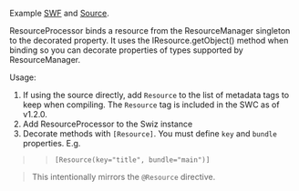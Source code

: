 Example [SWF](http://www.foomonger.com/swizframework/ResourceProcessorExample/ResourceProcessorExample.swf) and [Source](http://www.foomonger.com/swizframework/ResourceProcessorExample/srcview/).

ResourceProcessor binds a resource from the ResourceManager singleton to the decorated property. It uses the IResource.getObject() method when binding so you can decorate properties of types supported by ResourceManager.

Usage:

  1. If using the source directly, add `Resource` to the list of metadata tags to keep when compiling. The `Resource` tag is included in the SWC as of v1.2.0.
  1. Add ResourceProcessor to the Swiz instance
  1. Decorate methods with `[Resource]`. You must define `key` and `bundle` properties. E.g.
> > `[Resource(key="title", bundle="main")]`


> This intentionally mirrors the `@Resource` directive.
